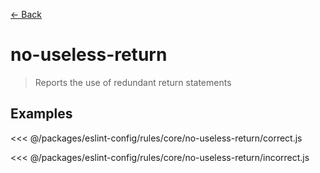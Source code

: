 [&#x2190; Back](./)
# no-useless-return <badge text="warn" type="warn" vertical="middle"/>

> Reports the use of redundant return statements


## Examples

<code-highlight>
 
<div slot="correct">

<<< @/packages/eslint-config/rules/core/no-useless-return/correct.js

</div>

 
<div slot="incorrect">

<<< @/packages/eslint-config/rules/core/no-useless-return/incorrect.js

</div>

 
</code-highlight>


